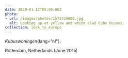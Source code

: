 ```yaml
---
date: 2020-01-11T08:00:00Z
photo:
- url: /images/photos/1578729600.jpg
  alt: Looking up at yellow and white clad Cube Houses.
collection: look_to_europe
---
```

*Kubuswoningen*{lang="nl"}.

Rotterdam, Netherlands (June 2015)
